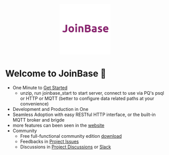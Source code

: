 <div align="center">
<a href="https://joinbase.io"><img src="https://github.com/open-joinbase/.github/blob/main/profile/joinbase_icon.png?raw=true" alt="JoinBase"></a>
</div>

# Welcome to JoinBase :clap:

* One Minute to [Get Started](https://joinbase.io/docs/getting-started/quick-start-enterprise/)
  + unzip, run joinbase_start to start server, connect to use via PQ's psql or HTTP or MQTT (better to configure data related paths at your convenience)
* Development and Production in One
* Seamless Adoption with easy RESTful HTTP interface, or the built-in MQTT broker and brigde
* more features can been seen in the [website](https://joinbase.io)
* Community
  + Free full-functional community edition [download](https://joinbase.io/products/)
  + Feedbacks in [Project Issues](https://github.com/open-joinbase/JoinBase/issues)
  + Discussions in [Project Discussions](https://github.com/open-joinbase/JoinBase/discussions) or [Slack](https://joinbaseworkspace.slack.com/join/shared_invite/zt-1bizmnl2c-HaXl93gZ5Hnm_ukDAotZzg)
